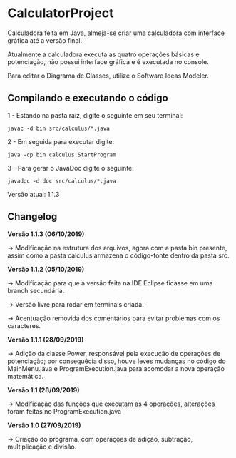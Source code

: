 # CalculatorProject

Calculadora feita em Java, almeja-se criar uma calculadora com interface gráfica até a versão final.

Atualmente a calculadora executa as quatro operações básicas e potenciação, não possui interface gráfica e é executada no console.

Para editar o Diagrama de Classes, utilize o Software Ideas Modeler.

## Compilando e executando o código

1 - Estando na pasta raíz, digite o seguinte em seu terminal:

~~~~
javac -d bin src/calculus/*.java
~~~~

2 - Em seguida para executar digite:

~~~
java -cp bin calculus.StartProgram
~~~

3 - Para gerar o JavaDoc digite o seguinte:

~~~
javadoc -d doc src/calculus/*.java
~~~

Versão atual: 1.1.3

## Changelog

**Versão 1.1.3 (06/10/2019)**

-> Modificação na estrutura dos arquivos, agora com a pasta bin presente, assim como a pasta calculus armazena o código-fonte dentro da pasta src.

**Versão 1.1.2 (05/10/2019)**

-> Modificação para que a versão feita na IDE Eclipse ficasse em uma branch secundária.

-> Versão livre para rodar em terminais criada.

-> Acentuação removida dos comentários para evitar problemas com os caracteres.

**Versão 1.1.1 (28/09/2019)**

-> Adição da classe Power, responsável pela execução de operações de potenciação; por consequêcia disso, houve
leves mudanças no código do MainMenu.java e ProgramExecution.java para acomodar a nova operação matemática.

**Versão 1.1 (28/09/2019)**

-> Modificação das funções que executam as 4 operações, alterações foram feitas no ProgramExecution.java

**Versão 1.0 (27/09/2019)** 

-> Criação do programa, com operações de adição, subtração, multiplicação e divisão.
